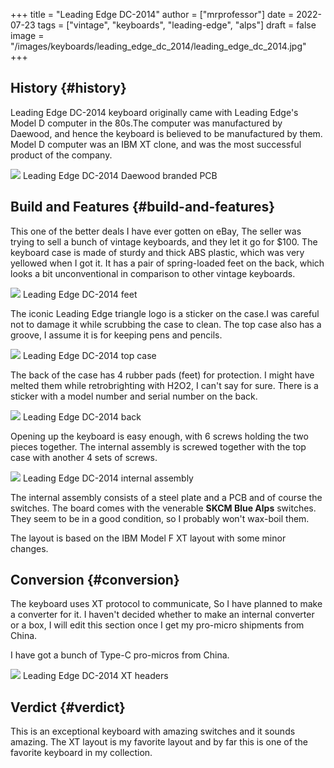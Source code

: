 +++
title = "Leading Edge DC-2014"
author = ["mrprofessor"]
date = 2022-07-23
tags = ["vintage", "keyboards", "leading-edge", "alps"]
draft = false
image = "/images/keyboards/leading_edge_dc_2014/leading_edge_dc_2014.jpg"
+++

## History {#history}

Leading Edge DC-2014 keyboard originally came with Leading Edge's Model D
computer in the 80s.The computer was manufactured by Daewood, and hence the
keyboard is believed to be manufactured by them. Model D computer was an IBM XT
clone, and was the most successful product of the company.

<div class="post-image">
  <img src="/images/keyboards/leading_edge_dc_2014/leading_edge_dc_2014_daewood_branded_pcb.jpg" loading="lazy"/>
  <span class="img-description"> Leading Edge DC-2014 Daewood branded PCB </span>
</div>


## Build and Features {#build-and-features}

This one of the better deals I have ever gotten on eBay, The seller was trying
to sell a bunch of vintage keyboards, and they let it go for $100. The keyboard
case is made of sturdy and thick ABS plastic, which was very yellowed when I got
it. It has a pair of spring-loaded feet on the back, which looks a bit
unconventional in comparison to other vintage keyboards.

<div class="post-image">
  <img src="/images/keyboards/leading_edge_dc_2014/leading_edge_dc_2014_feet.jpg" loading="lazy"/>
  <span class="img-description"> Leading Edge DC-2014 feet </span>
</div>

The iconic Leading Edge triangle logo is a sticker on the case.I was careful not
to damage it while scrubbing the case to clean. The top case also has a groove,
I assume it is for keeping pens and pencils.

<div class="post-image">
  <img src="/images/keyboards/leading_edge_dc_2014/leading_edge_dc_2014_top_case.jpg" loading="lazy"/>
  <span class="img-description"> Leading Edge DC-2014 top case </span>
</div>

The back of the case has 4 rubber pads (feet) for protection. I might have
melted them while retrobrighting with H2O2, I can't say for sure. There is a
sticker with a model number and serial number on the back.

<div class="post-image">
  <img src="/images/keyboards/leading_edge_dc_2014/leading_edge_dc_2014_back.jpg" loading="lazy"/>
  <span class="img-description"> Leading Edge DC-2014 back </span>
</div>

Opening up the keyboard is easy enough, with 6 screws holding the two pieces
together. The internal assembly is screwed together with the top case with
another 4 sets of screws.

<div class="post-image">
  <img src="/images/keyboards/leading_edge_dc_2014/leading_edge_dc_2014_internal_assembly.jpg" loading="lazy"/>
  <span class="img-description"> Leading Edge DC-2014 internal assembly </span>
</div>

The internal assembly consists of a steel plate and a PCB and of course the
switches. The board comes with the venerable **SKCM Blue Alps** switches. They seem
to be in a good condition, so I probably won't wax-boil them.

The layout is based on the IBM Model F XT layout with some minor changes.


## Conversion {#conversion}

The keyboard uses XT protocol to communicate, So I have planned to make a
converter for it. I haven't decided whether to make an internal converter or a
box, I will edit this section once I get my pro-micro shipments from China.

I have got a bunch of Type-C pro-micros from China.

<div class="post-image">
  <img src="/images/keyboards/leading_edge_dc_2014/leading_edge_dc_2014_internal_xt_headers.jpg" loading="lazy"/>
  <span class="img-description"> Leading Edge DC-2014 XT headers </span>
</div>


## Verdict {#verdict}

This is an exceptional keyboard with amazing switches and it sounds amazing. The
XT layout is my favorite layout and by far this is one of the favorite keyboard
in my collection.